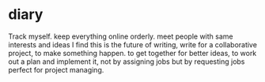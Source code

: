 # diary
Track myself. keep everything online orderly. meet people with same interests and ideas
I find this is the future of writing, write for a collaborative project, to make something happen.
to get together for better ideas, to work out a plan and implement it, not by assigning jobs but by requesting jobs
perfect for project managing.
